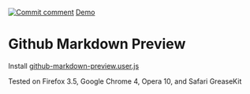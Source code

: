 [![Commit comment](http://cloud.github.com/downloads/NV/github-live-preview/commit.gif)](http://nv.github.com/github-live-preview/examples/commit.html)
[Demo](http://nv.github.com/github-live-preview/examples/commit.html)

# Github Markdown Preview
Install [github-markdown-preview.user.js](http://userscripts.org/scripts/source/65788.user.js)

Tested on Firefox 3.5, Google Chrome 4, Opera 10, and Safari GreaseKit
